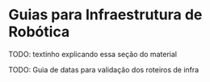 # Guias para Infraestrutura de Robótica

TODO: textinho explicando essa seção do material

TODO: Guia de datas para validação dos roteiros de infra

